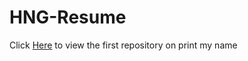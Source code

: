 # HNG-Resume
Click [Here](https://github.com/Austinugbaja/print-myname.git) to view the first repository on print my name
